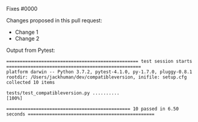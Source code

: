<!--- Information about referencing Github Issues: https://help.github.com/articles/basic-writing-and-formatting-syntax/#referencing-issues-and-pull-requests --->
Fixes #0000

Changes proposed in this pull request:

* Change 1
* Change 2

Output from Pytest:

```
================================================= test session starts ==================================================
platform darwin -- Python 3.7.2, pytest-4.1.0, py-1.7.0, pluggy-0.8.1
rootdir: /Users/jackhuman/dev/compatibleversion, inifile: setup.cfg
collected 10 items                                                                                                     

tests/test_compatibleversion.py ..........                                                                                  [100%]

============================================== 10 passed in 6.50 seconds ===============================================

```
